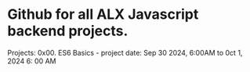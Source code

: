 # Github for all ALX Javascript backend projects.

Projects:
0x00. ES6 Basics - project date:  Sep 30 2024, 6:00AM to 0ct 1, 2024 6: 00 AM
